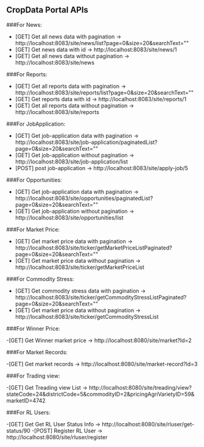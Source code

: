 CropData Portal APIs
----------------------------------------------------------------------------
###For News:

- [GET] Get all news data with pagination -> http://localhost:8083/site/news/list?page=0&size=20&searchText=""
- [GET] Get news data with id -> http://localhost:8083/site/news/1
- [GET] Get all news data without pagination -> http://localhost:8083/site/news

###For Reports:

- [GET] Get all reports data with pagination -> http://localhost:8083/site/reports/list?page=0&size=20&searchText=""
- [GET] Get reports data with id -> http://localhost:8083/site/reports/1
- [GET] Get all reports data without pagination -> http://localhost:8083/site/reports

###For JobApplication:

- [GET] Get job-application data with pagination -> http://localhost:8083/site/job-application/paginatedList?page=0&size=20&searchText=""
- [GET] Get job-application without pagination -> http://localhost:8083/site/job-application/list
- [POST] post job-application -> http://localhost:8083/site/apply-job/5

###For Opportunities:

- [GET] Get job-application data with pagination -> http://localhost:8083/site/opportunities/paginatedList?page=0&size=20&searchText=""
- [GET] Get job-application without pagination -> http://localhost:8083/site/opportunities/list

###For Market Price:

- [GET] Get market price data with pagination -> http://localhost:8083/site/ticker/getMarketPriceListPaginated?page=0&size=20&searchText=""
- [GET] Get market price data without pagination -> http://localhost:8083/site/ticker/getMarketPriceList

###For Commodity Stress:

- [GET] Get commodity stress data with pagination -> http://localhost:8083/site/ticker/getCommodityStressListPaginated?page=0&size=20&searchText=""
- [GET] Get market price data without pagination -> http://localhost:8083/site/ticker/getCommodityStressList

###For Winner Price:

-[GET] Get Winner market price -> http://localhost:8080/site/market?Id=2

###For Market Records:

-[GET] Get market records -> http://localhost:8080/site/market-record?Id=3

###For Trading view:

-[GET] Get Treading view List -> http://localhost:8080/site/treading/view?stateCode=24&districtCode=5&commodityID=2&pricingAgriVarietyID=59&marketID=4742

###For RL Users:

-[GET] Get Get RL User Status Info -> http://localhost:8080/site/rluser/get-status/90
-[POST] Register RL User -> http://localhost:8080/site/rluser/register
